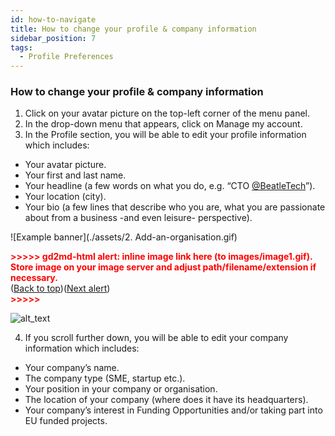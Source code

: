 ```yaml
---
id: how-to-navigate
title: How to change your profile & company information
sidebar_position: 7
tags:
  - Profile Preferences
---
```


### **How to change your profile & company information**

1. Click on your avatar picture on the top-left corner of the menu panel.
2. In the drop-down menu that appears, click on Manage my account.
3. In the Profile section, you will be able to edit your profile information which includes:
* Your avatar picture.
* Your first and last name.
* Your headline (a few words on what you do, e.g. “CTO [@BeatleTech](https://spaces.fundingbox.com/spaces/fundingbox-meta-community-support/5db6e01352317832f8590521#)”).
* Your location (city).
* Your bio (a few lines that describe who you are, what you are passionate about from a business -and even leisure- perspective).

![Example banner](./assets/2. Add-an-organisation.gif)


<p id="gdcalert1" ><span style="color: red; font-weight: bold">>>>>>  gd2md-html alert: inline image link here (to images/image1.gif). Store image on your image server and adjust path/filename/extension if necessary. </span><br>(<a href="#">Back to top</a>)(<a href="#gdcalert2">Next alert</a>)<br><span style="color: red; font-weight: bold">>>>>> </span></p>


![alt_text](images/image1.gif "image_tooltip")




4. If you scroll further down, you will be able to edit your company information which includes:
* Your company’s name.
* The company type (SME, startup etc.).
* Your position in your company or organisation.
* The location of your company (where does it have its headquarters).
* Your company’s interest in Funding Opportunities and/or taking part into EU funded projects.






